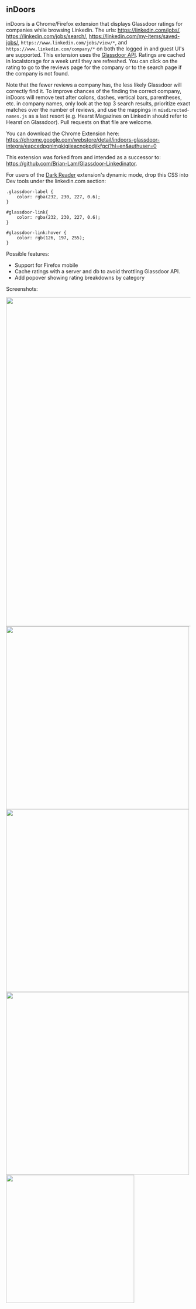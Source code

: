 ## inDoors
inDoors is a Chrome/Firefox extension that displays Glassdoor ratings for companies while browsing Linkedin. The urls: https://linkedin.com/jobs/, https://linkedin.com/jobs/search/, https://linkedin.com/my-items/saved-jobs/, `https://www.linkedin.com/jobs/view/*`, and `https://www.linkedin.com/company/*` on both the logged in and guest UI's are supported. This extension uses the [Glassdoor API](http://www.glassdoor.com/api/index.htm). Ratings are cached in localstorage for a week until they are refreshed. You can click on the rating to go to the reviews page for the company or to the search page if the company is not found. 

Note that the fewer reviews a company has, the less likely Glassdoor will correctly find it. To improve chances of the finding the correct company, inDoors will remove text after colons, dashes, vertical bars, parentheses, etc. in company names, only look at the top 3 search results, prioritize exact matches over the number of reviews, and use the mappings in `misdirected-names.js` as a last resort (e.g. Hearst Magazines on Linkedin should refer to Hearst on Glassdoor). Pull requests on that file are welcome.

You can download the Chrome Extension here: https://chrome.google.com/webstore/detail/indoors-glassdoor-integra/eapcedpgnlmgkigiieacngkpdjikfgci?hl=en&authuser=0

This extension was forked from and intended as a successor to: https://github.com/Brian-Lam/Glassdoor-Linkedinator.

For users of the [Dark Reader](https://github.com/darkreader/darkreader) extension's dynamic mode, drop this CSS into Dev tools under the linkedin.com section:
```
.glassdoor-label {
    color: rgba(232, 230, 227, 0.6);
}

#glassdoor-link{
    color: rgba(232, 230, 227, 0.6);
}

#glassdoor-link:hover {
    color: rgb(126, 197, 255);
}
```

Possible features:
* Support for Firefox mobile
* Cache ratings with a server and db to avoid throttling Glassdoor API.
* Add popover showing rating breakdowns by category

Screenshots:

<img src="https://i.imgur.com/bvHg5g5.jpg" width="900">
<img src="https://i.imgur.com/hoXH8Qi.jpg" width="500">
<img src="https://i.imgur.com/hrN1Mq5.jpg" width="500">
<img src="https://i.imgur.com/kx5S6co.jpg" width="500">
<img src="https://i.imgur.com/AaU2Lt3.jpg" height="350">
